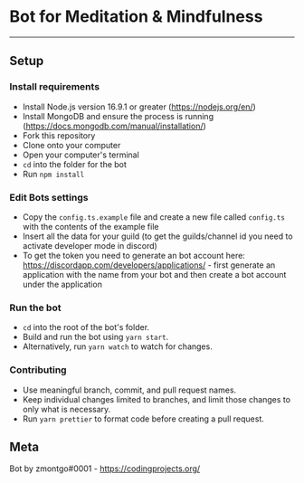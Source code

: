 # Bot for Meditation & Mindfulness
<hr>

## Setup
### Install requirements
* Install Node.js version 16.9.1 or greater (https://nodejs.org/en/)
* Install MongoDB and ensure the process is running (https://docs.mongodb.com/manual/installation/)
* Fork this repository
* Clone onto your computer
* Open your computer's terminal
* `cd` into the folder for the bot
* Run `npm install`

### Edit Bots settings
* Copy the `config.ts.example` file and create a new file called `config.ts` with the contents of the example file
* Insert all the data for your guild (to get the guilds/channel id you need to activate developer mode in discord)
* To get the token you need to generate an bot account here: https://discordapp.com/developers/applications/ - first generate an application with the name from your bot and then create a bot account under the application

### Run the bot
* `cd` into the root of the bot's folder.
* Build and run the bot using `yarn start`.
* Alternatively, run `yarn watch` to watch for changes.

### Contributing
* Use meaningful branch, commit, and pull request names.
* Keep individual changes limited to branches, and limit those changes to only what is necessary.
* Run `yarn prettier` to format code before creating a pull request.

## Meta
Bot by zmontgo#0001 - https://codingprojects.org/
